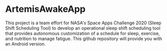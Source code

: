 # ArtemisAwakeApp
This project is a team effort for NASA's Space Apps Challenge 2020 (Sleep Shift Scheduling Tool) to develop an operational sleep shift scheduling tool that provides autonomous customization of a schedule for sleep, exercise, and nutrition to manage fatigue. This github repository will provide you with an Android version.
